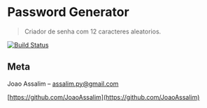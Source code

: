 # Password Generator
> Criador de senha com 12 caracteres aleatorios.

[![Build Status][travis-image]][travis-url]


## Meta

Joao Assalim – assalim.py@gmail.com

[https://github.com/JoaoAssalim](https://github.com/JoaoAssalim)

<!-- Markdown link & img dfn's -->
[travis-image]: https://img.shields.io/travis/dbader/node-datadog-metrics/master.svg?style=flat-square
[travis-url]: https://travis-ci.org/dbader/node-datadog-metrics
